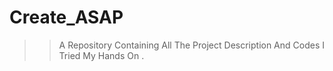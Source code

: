 # Create_ASAP
>> A Repository Containing All The Project Description And Codes I Tried My Hands On .
